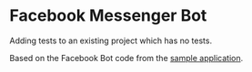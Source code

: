 # Facebook Messenger Bot

Adding tests to an existing project which has no tests.

Based on the Facebook Bot code from the [sample application](https://github.com/fbsamples/messenger-platform-samples).